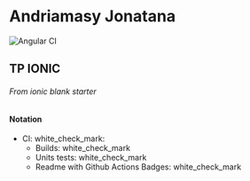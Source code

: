 # Andriamasy Jonatana
![Angular CI](https://github.com/andriamasy-jonatana/tp-ionic-02/workflows/Angular%20CI/badge.svg)
## TP IONIC

###### From ionic blank starter

#### Notation

- CI: white_check_mark:
    - Builds: white_check_mark
    - Units tests: white_check_mark
    - Readme with Github Actions Badges: white_check_mark
